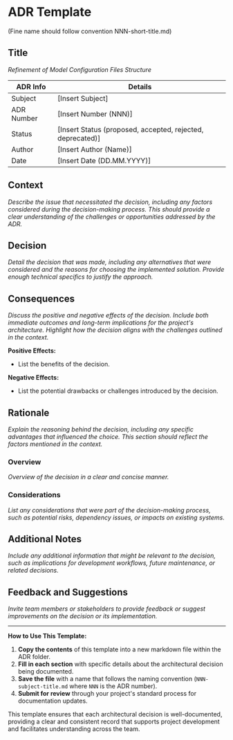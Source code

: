 # ADR Template
(Fine name should follow convention NNN-short-title.md)

## Title
*Refinement of Model Configuration Files Structure*

| ADR Info            | Details           |
|---------------------|-------------------|
| Subject             | [Insert Subject]  |
| ADR Number          | [Insert Number (NNN)]   |
| Status              | [Insert Status (proposed, accepted, rejected, deprecated)]   |
| Author              | [Insert Author (Name)]   |
| Date                | [Insert Date (DD.MM.YYYY)]     |

## Context
*Describe the issue that necessitated the decision, including any factors considered during the decision-making process. This should provide a clear understanding of the challenges or opportunities addressed by the ADR.*

## Decision
*Detail the decision that was made, including any alternatives that were considered and the reasons for choosing the implemented solution. Provide enough technical specifics to justify the approach.*

## Consequences
*Discuss the positive and negative effects of the decision. Include both immediate outcomes and long-term implications for the project's architecture. Highlight how the decision aligns with the challenges outlined in the context.*

**Positive Effects:**
- List the benefits of the decision.

**Negative Effects:**
- List the potential drawbacks or challenges introduced by the decision.

## Rationale
*Explain the reasoning behind the decision, including any specific advantages that influenced the choice. This section should reflect the factors mentioned in the context.*

### Overview
*Overview of the decision in a clear and concise manner.*

### Considerations
*List any considerations that were part of the decision-making process, such as potential risks, dependency issues, or impacts on existing systems.*

## Additional Notes
*Include any additional information that might be relevant to the decision, such as implications for development workflows, future maintenance, or related decisions.*

## Feedback and Suggestions
*Invite team members or stakeholders to provide feedback or suggest improvements on the decision or its implementation.*

---

**How to Use This Template:**

1. **Copy the contents** of this template into a new markdown file within the ADR folder.
2. **Fill in each section** with specific details about the architectural decision being documented.
3. **Save the file** with a name that follows the naming convention (`NNN-subject-title.md` where `NNN` is the ADR number).
4. **Submit for review** through your project's standard process for documentation updates.

This template ensures that each architectural decision is well-documented, providing a clear and consistent record that supports project development and facilitates understanding across the team.